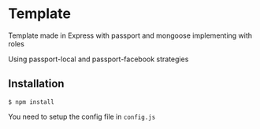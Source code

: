 # Template

Template made in Express with passport and mongoose implementing with roles

Using passport-local and passport-facebook strategies

## Installation

```
$ npm install
```
You need to setup the config file in `config.js`
